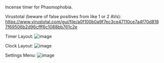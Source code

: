 Incense timer for Phasmophobia.

Virustotal (beware of false positives from like 1 or 2 AVs):
https://www.virustotal.com/gui/file/a0f100b0a9f7ec3ce47110ce7a4f70d8187f69506b2d96cfff6c1088bb761c2e

Timer Layout:
![image](https://github.com/user-attachments/assets/dfcda5a4-3d3f-45ea-be9c-8592d8c2e313)

Clock Layout:
![image](https://github.com/user-attachments/assets/7b65068b-3bad-40b9-ad3d-408d3866d2d9)

Settings Menu:
![image](https://github.com/user-attachments/assets/ea82a4d9-1a1e-4b69-8d3a-dc37325889f7)

